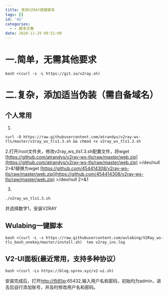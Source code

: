 ```yaml
---
title: 常用V2RAY搭建脚本
tags: []
id: '42'
categories:
  - - 脚本合集
date: 2020-11-29 08:51:00
---
```


# 一.简单，无需其他要求

```
bash <(curl -s -L https://git.io/v2ray.sh)
```
<!-- more -->
# 二.复杂，添加适当伪装（需自备域名）

## 个人常用

1.

```
curl -O https://raw.githubusercontent.com/atrandys/v2ray-ws-tls/master/v2ray_ws_tls1.3.sh && chmod +x v2ray_ws_tls1.3.sh
```

2.打开/root文件夹，修改v2ray\_ws\_tls1.3.sh配置文件，将wget [https://github.com/atrandys/v2ray-ws-tls/raw/master/web.zip](https://github.com/atrandys/v2ray-ws-tls/raw/master/web.zip) >/dev/null 2>&1替换为wget [https://github.com/454414308/v2ray-ws-tls/raw/master/web.zip](https://github.com/454414308/v2ray-ws-tls/raw/master/web.zip) >/dev/null 2>&1

3.

```
./v2ray_ws_tls1.3.sh
```

并选择数字1，安装V2RAY

## Wulabing一键脚本

```
bash <(curl -L -s https://raw.githubusercontent.com/wulabing/V2Ray_ws-tls_bash_onekey/master/install.sh)  tee v2ray_ins.log
```

## V2-UI面板(最近常用，支持多种协议）

```
bash <(curl -Ls https://blog.sprov.xyz/v2-ui.sh)
```

安装完成后，打开[http://你的ip](http://你的ip):65432,输入用户名和密码，初始均为admin，进去后自行添加账号，并及时修改用户名和密码。